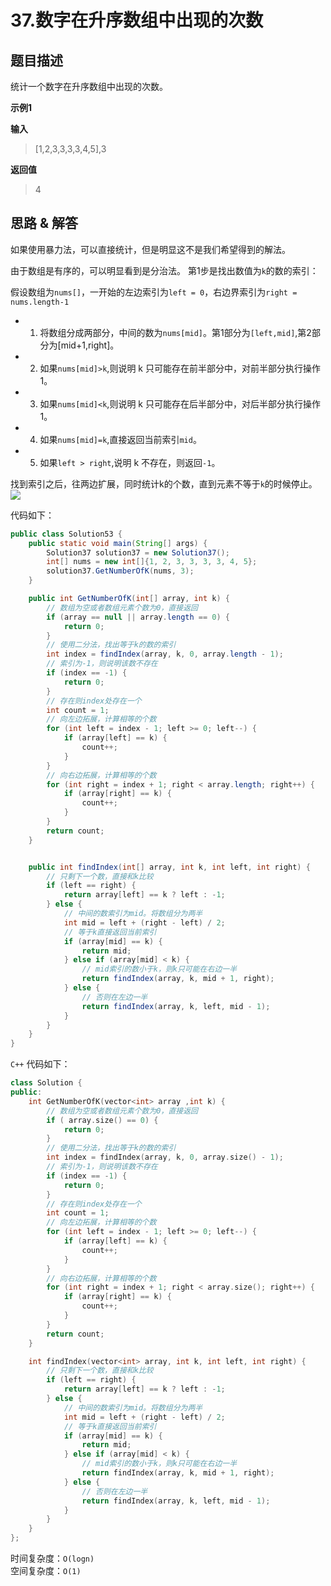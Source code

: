# 37.数字在升序数组中出现的次数

## 题目描述
统计一个数字在升序数组中出现的次数。

**示例1**

**输入**
> [1,2,3,3,3,3,4,5],3


**返回值**

> 4

## 思路 & 解答

如果使用暴力法，可以直接统计，但是明显这不是我们希望得到的解法。

由于数组是有序的，可以明显看到是分治法。
第1步是找出数值为`k`的数的索引：

假设数组为`nums[]`，一开始的左边索引为`left = 0`，右边界索引为`right = nums.length-1`
- 1. 将数组分成两部分，中间的数为`nums[mid]`。第1部分为`[left,mid]`,第2部分为[mid+1,right]。
- 2. 如果`nums[mid]>k`,则说明 k 只可能存在前半部分中，对前半部分执行操作1。
- 3. 如果`nums[mid]<k`,则说明 k 只可能存在后半部分中，对后半部分执行操作1。
- 4. 如果`nums[mid]=k`,直接返回当前索引`mid`。
- 5. 如果`left > right`,说明 k 不存在，则返回`-1`。


找到索引之后，往两边扩展，同时统计k的个数，直到元素不等于`k`的时候停止。
![](https://markdownpicture.oss-cn-qingdao.aliyuncs.com/20210127235449.png)

代码如下：
```java
public class Solution53 {
    public static void main(String[] args) {
        Solution37 solution37 = new Solution37();
        int[] nums = new int[]{1, 2, 3, 3, 3, 3, 4, 5};
        solution37.GetNumberOfK(nums, 3);
    }

    public int GetNumberOfK(int[] array, int k) {
        // 数组为空或者数组元素个数为0，直接返回
        if (array == null || array.length == 0) {
            return 0;
        }
        // 使用二分法，找出等于k的数的索引
        int index = findIndex(array, k, 0, array.length - 1);
        // 索引为-1，则说明该数不存在
        if (index == -1) {
            return 0;
        }
        // 存在则index处存在一个
        int count = 1;
        // 向左边拓展，计算相等的个数
        for (int left = index - 1; left >= 0; left--) {
            if (array[left] == k) {
                count++;
            }
        }
        // 向右边拓展，计算相等的个数
        for (int right = index + 1; right < array.length; right++) {
            if (array[right] == k) {
                count++;
            }
        }
        return count;
    }


    public int findIndex(int[] array, int k, int left, int right) {
        // 只剩下一个数，直接和k比较
        if (left == right) {
            return array[left] == k ? left : -1;
        } else {
            // 中间的数索引为mid。将数组分为两半
            int mid = left + (right - left) / 2;
            // 等于k直接返回当前索引
            if (array[mid] == k) {
                return mid;
            } else if (array[mid] < k) {
                // mid索引的数小于k，则k只可能在右边一半
                return findIndex(array, k, mid + 1, right);
            } else {
                // 否则在左边一半
                return findIndex(array, k, left, mid - 1);
            }
        }
    }
}

```

`C++` 代码如下：

```C++
class Solution {
public:
    int GetNumberOfK(vector<int> array ,int k) {
        // 数组为空或者数组元素个数为0，直接返回
        if ( array.size() == 0) {
            return 0;
        }
        // 使用二分法，找出等于k的数的索引
        int index = findIndex(array, k, 0, array.size() - 1);
        // 索引为-1，则说明该数不存在
        if (index == -1) {
            return 0;
        }
        // 存在则index处存在一个
        int count = 1;
        // 向左边拓展，计算相等的个数
        for (int left = index - 1; left >= 0; left--) {
            if (array[left] == k) {
                count++;
            }
        }
        // 向右边拓展，计算相等的个数
        for (int right = index + 1; right < array.size(); right++) {
            if (array[right] == k) {
                count++;
            }
        }
        return count;
    }

    int findIndex(vector<int> array, int k, int left, int right) {
        // 只剩下一个数，直接和k比较
        if (left == right) {
            return array[left] == k ? left : -1;
        } else {
            // 中间的数索引为mid。将数组分为两半
            int mid = left + (right - left) / 2;
            // 等于k直接返回当前索引
            if (array[mid] == k) {
                return mid;
            } else if (array[mid] < k) {
                // mid索引的数小于k，则k只可能在右边一半
                return findIndex(array, k, mid + 1, right);
            } else {
                // 否则在左边一半
                return findIndex(array, k, left, mid - 1);
            }
        }
    }
};
```

时间复杂度：`O(logn)`  
空间复杂度：`O(1)`